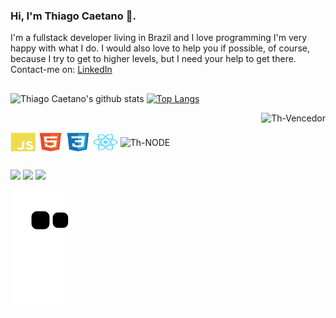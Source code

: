 ### Hi, I'm Thiago Caetano 👋.
I'm a fullstack developer living in Brazil and I love programming I'm very happy with what I do. I would also love to help you if possible, of course, because I try to get to higher levels, but I need your help to get there.
Contact-me on:
[LinkedIn](https://linkedin.com/in/thiagocb2-developer-fullstack/)



<!-- #QRCode of my Curriculum :

  
  
 [![My website](https://thiago-full-stack.vercel.app/api?url=https%3A%2F%2Fraw.githubusercontent.com%2FThiagoFullStack%2FProjeto-git%2Fmain%2Fcurriculo.png)](https://raw.githubusercontent.com/ThiagoFullStack/Projeto-git/main/curriculo.png) -->
 ##
 ![Thiago Caetano's github stats](https://github-readme-stats.vercel.app/api?username=ThiagoFullStack&show_icons=true&theme=radical)                        [![Top Langs](https://github-readme-stats.vercel.app/api/top-langs/?username=ThiagoFullStack&layout=compact)](https://github.com/anuraghazra/github-readme-stats)
 
 <img align="right" alt="Th-Vencedor" src="https://media2.giphy.com/media/8Iv5lqKwKsZ2g/giphy.gif?cid=63e6b07egswhjc9c6znja8h7vsk3rz0r7lnlwe9icb3riwnl&rid=giphy.gif&ct=g">
 
 ##
 <div style="display: inline_block"><br>
 <img align="center" alt="Th-Js" height="30" width="40" src="https://raw.githubusercontent.com/devicons/devicon/master/icons/javascript/javascript-plain.svg">
 <img align="center" alt="Th-HTML" height="30" width="40" src="https://raw.githubusercontent.com/devicons/devicon/master/icons/html5/html5-original.svg">
  <img align="center" alt="Th-CSS" height="30" width="40" src="https://raw.githubusercontent.com/devicons/devicon/master/icons/css3/css3-original.svg">
   <img align="center" alt="Tha-React" height="30" width="40" src="https://raw.githubusercontent.com/devicons/devicon/master/icons/react/react-original.svg">
   <img align="center" alt="Th-NODE" height="30" width="40" src="https://upload.wikimedia.org/wikipedia/commons/d/d9/Node.js_logo.svg">
 </div>



##



<div> 
   <a href="https://instagram.com/thiagofullstack" target="_blank"><img src="https://img.shields.io/badge/-Instagram-%23E4405F?style=for-the-badge&logo=instagram&logoColor=white" target="_blank"></a>
<a href = "https://utapy.link/redes_sociais_thiagofullstack"><img src="https://img.shields.io/badge/-Gmail-%23333?style=for-the-badge&logo=gmail&logoColor=white" target="_blank"></a>
  <a href="https://www.linkedin.com/in/https:/thiagocb2-developer-fullstack/" target="_blank"><img src="https://img.shields.io/badge/-LinkedIn-%230077B5?style=for-the-badge&logo=linkedin&logoColor=white" target="_blank"></a> 
 
  ![Snake animation](https://github.com/rafaballerini/rafaballerini/blob/output/github-contribution-grid-snake.svg)
 
</div>


